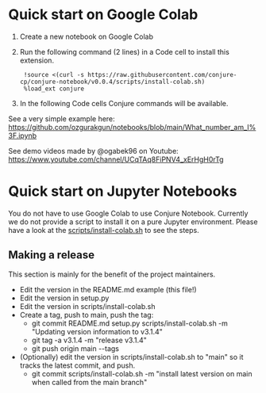 # Quick start on Google Colab

1. Create a new notebook on Google Colab
2. Run the following command (2 lines) in a Code cell to install this extension.

        !source <(curl -s https://raw.githubusercontent.com/conjure-cp/conjure-notebook/v0.0.4/scripts/install-colab.sh)
        %load_ext conjure

3. In the following Code cells Conjure commands will be available.

See a very simple example here: https://github.com/ozgurakgun/notebooks/blob/main/What_number_am_I%3F.ipynb

See demo videos made by @ogabek96 on Youtube: https://www.youtube.com/channel/UCqTAq8FiPNV4_xErHgH0rTg

# Quick start on Jupyter Notebooks

You do not have to use Google Colab to use Conjure Notebook. Currently we do not provide a script to install it on a pure Jupyter environment. Please have a look at the [scripts/install-colab.sh](https://github.com/conjure-cp/conjure-notebook/blob/main/scripts/install-colab.sh) to see the steps.

## Making a release

This section is mainly for the benefit of the project maintainers.

- Edit the version in the README.md example (this file!)
- Edit the version in setup.py
- Edit the version in scripts/install-colab.sh
- Create a tag, push to main, push the tag:
    - git commit README.md setup.py scripts/install-colab.sh -m "Updating version information to v3.1.4"
    - git tag -a v3.1.4 -m "release v3.1.4"
    - git push origin main --tags
- (Optionally) edit the version in scripts/install-colab.sh to "main" so it tracks the latest commit, and push.
    - git commit scripts/install-colab.sh -m "install latest version on main when called from the main branch"
